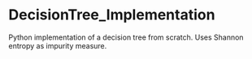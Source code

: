 # DecisionTree_Implementation
Python implementation of a decision tree from scratch. Uses Shannon entropy as impurity measure.
